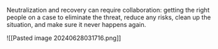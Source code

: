 
Neutralization and recovery can require collaboration: getting the right people on a case to eliminate the threat, reduce any risks, clean up the situation, and make sure it never happens again.

![[Pasted image 20240628031716.png]]

